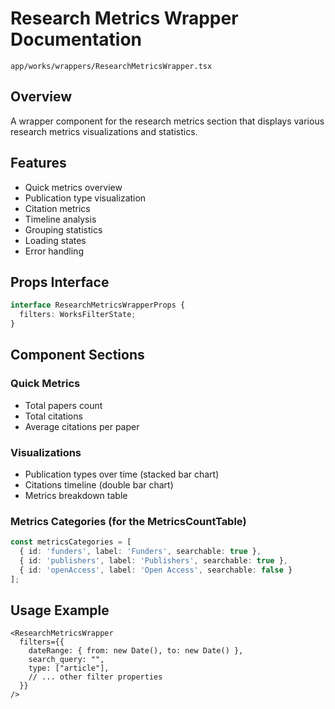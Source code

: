 # Research Metrics Wrapper Documentation
`app/works/wrappers/ResearchMetricsWrapper.tsx`

## Overview
A wrapper component for the research metrics section that displays various research metrics visualizations and statistics.

## Features
- Quick metrics overview
- Publication type visualization
- Citation metrics
- Timeline analysis
- Grouping statistics
- Loading states
- Error handling

## Props Interface
```typescript
interface ResearchMetricsWrapperProps {
  filters: WorksFilterState;
}
```

## Component Sections

### Quick Metrics
- Total papers count
- Total citations
- Average citations per paper

### Visualizations
- Publication types over time (stacked bar chart)
- Citations timeline (double bar chart)
- Metrics breakdown table

### Metrics Categories (for the MetricsCountTable)
```typescript
const metricsCategories = [
  { id: 'funders', label: 'Funders', searchable: true },
  { id: 'publishers', label: 'Publishers', searchable: true },
  { id: 'openAccess', label: 'Open Access', searchable: false }
];
```

## Usage Example
```tsx
<ResearchMetricsWrapper 
  filters={{
    dateRange: { from: new Date(), to: new Date() },
    search_query: "",
    type: ["article"],
    // ... other filter properties
  }}
/>
```
